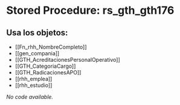 # Stored Procedure: rs_gth_gth176

## Usa los objetos:
- [[Fn_rhh_NombreCompleto]]
- [[gen_compania]]
- [[GTH_AcreditacionesPersonalOperativo]]
- [[GTH_CategoriaCargo]]
- [[GTH_RadicacionesAPO]]
- [[rhh_emplea]]
- [[rhh_estudio]]

*No code available.*

